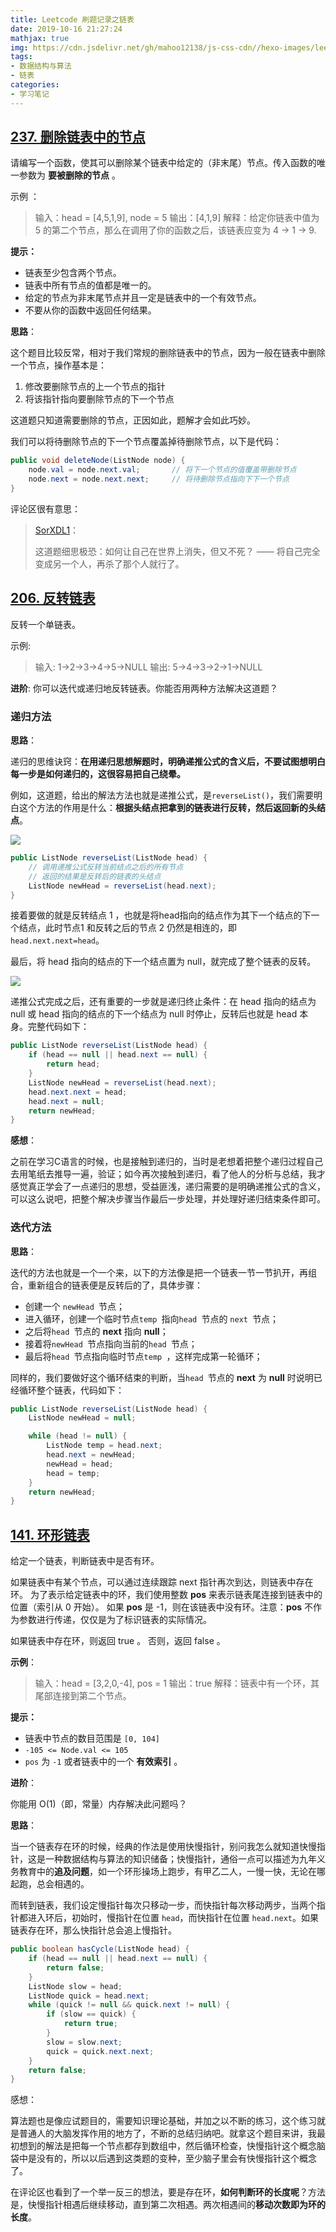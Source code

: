 ```yaml
---
title: Leetcode 刷题记录之链表
date: 2019-10-16 21:27:24
mathjax: true
img: https://cdn.jsdelivr.net/gh/mahoo12138/js-css-cdn//hexo-images/leecode.png
tags: 
- 数据结构与算法
- 链表
categories: 
- 学习笔记
---
```


## [237. 删除链表中的节点](https://leetcode-cn.com/problems/delete-node-in-a-linked-list/)

请编写一个函数，使其可以删除某个链表中给定的（非末尾）节点。传入函数的唯一参数为 **要被删除的节点** 。

示例 ：


> 输入：head = [4,5,1,9], node = 5
> 输出：[4,1,9]
> 解释：给定你链表中值为 5 的第二个节点，那么在调用了你的函数之后，该链表应变为 4 -> 1 -> 9.

**提示：**

- 链表至少包含两个节点。
- 链表中所有节点的值都是唯一的。
- 给定的节点为非末尾节点并且一定是链表中的一个有效节点。
- 不要从你的函数中返回任何结果。

**思路**：

这个题目比较反常，相对于我们常规的删除链表中的节点，因为一般在链表中删除一个节点，操作基本是：

1. 修改要删除节点的上一个节点的指针
2. 将该指针指向要删除节点的下一个节点

这道题只知道需要删除的节点，正因如此，题解才会如此巧妙。

我们可以将待删除节点的下一个节点覆盖掉待删除节点，以下是代码：

```java
public void deleteNode(ListNode node) {
    node.val = node.next.val;		// 将下一个节点的值覆盖带删除节点
    node.next = node.next.next;		// 将待删除节点指向下下一个节点
}
```

评论区很有意思：

> [SorXDL1](https://leetcode-cn.com/u/wcfairytale/)：
>
> 这道题细思极恐：如何让自己在世界上消失，但又不死？ —— 将自己完全变成另一个人，再杀了那个人就行了。

## [206. 反转链表](https://leetcode-cn.com/problems/reverse-linked-list/)

反转一个单链表。

示例:

> 输入: 1->2->3->4->5->NULL
> 输出: 5->4->3->2->1->NULL

**进阶**:
你可以迭代或递归地反转链表。你能否用两种方法解决这道题？

### 递归方法

**思路**：

递归的思维诀窍：**在用递归思想解题时，明确递推公式的含义后，不要试图想明白每一步是如何递归的，这很容易把自己绕晕。**

例如，这道题，给出的解法方法也就是递推公式，是`reverseList()`，我们需要明白这个方法的作用是什么：**根据头结点把拿到的链表进行反转，然后返回新的头结点**。

![](https://cdn.jsdelivr.net/gh/mahoo12138/js-css-cdn//hexo-images/study/algorithm/20210424111352.png)

```java
public ListNode reverseList(ListNode head) {
    // 调用递推公式反转当前结点之后的所有节点
    // 返回的结果是反转后的链表的头结点
    ListNode newHead = reverseList(head.next);
}
```

接着要做的就是反转结点 1 ，也就是将head指向的结点作为其下一个结点的下一个结点，此时节点1 和反转之后的节点 2 仍然是相连的，即`head.next.next=head`。

最后，将 head 指向的结点的下一个结点置为 null，就完成了整个链表的反转。

![](https://cdn.jsdelivr.net/gh/mahoo12138/js-css-cdn//hexo-images/study/algorithm/20210424112113.png)

递推公式完成之后，还有重要的一步就是递归终止条件：在 head 指向的结点为 null 或 head 指向的结点的下一个结点为 null 时停止，反转后也就是 head 本身。完整代码如下：

```java
public ListNode reverseList(ListNode head) {
    if (head == null || head.next == null) {
        return head;
    }
    ListNode newHead = reverseList(head.next);
    head.next.next = head;
    head.next = null;
    return newHead;
}
```

**感想**：

之前在学习C语言的时候，也是接触到递归的，当时是老想着把整个递归过程自己去用笔纸去推导一遍，验证；如今再次接触到递归，看了他人的分析与总结，我才感觉真正学会了一点递归的思想，受益匪浅，递归需要的是明确递推公式的含义，可以这么说吧，把整个解决步骤当作最后一步处理，并处理好递归结束条件即可。

### 迭代方法

**思路**：

迭代的方法也就是一个一个来，以下的方法像是把一个链表一节一节扒开，再组合，重新组合的链表便是反转后的了，具体步骤：

+ 创建一个 `newHead `节点；
+ 进入循环，创建一个临时节点`temp `指向`head `节点的 `next `节点；
+ 之后将`head `节点的 **next** 指向 **null**；
+ 接着将`newHead `节点指向当前的`head `节点；
+ 最后将`head `节点指向临时节点`temp `，这样完成第一轮循环；

同样的，我们要做好这个循环结束的判断，当`head `节点的 **next** 为 **null** 时说明已经循环整个链表，代码如下：

```java
public ListNode reverseList(ListNode head) {
    ListNode newHead = null;

    while (head != null) {
        ListNode temp = head.next;
        head.next = newHead;
        newHead = head;
        head = temp;
    }
    return newHead;
}
```

##  [141. 环形链表](https://leetcode-cn.com/problems/linked-list-cycle/)

给定一个链表，判断链表中是否有环。

如果链表中有某个节点，可以通过连续跟踪 next 指针再次到达，则链表中存在环。 为了表示给定链表中的环，我们使用整数 **pos** 来表示链表尾连接到链表中的位置（索引从 0 开始）。 如果 **pos** 是 -1，则在该链表中没有环。注意：**pos** 不作为参数进行传递，仅仅是为了标识链表的实际情况。

如果链表中存在环，则返回 true 。 否则，返回 false 。

**示例**：

> 输入：head = [3,2,0,-4], pos = 1
> 输出：true
> 解释：链表中有一个环，其尾部连接到第二个节点。

**提示：**

- 链表中节点的数目范围是 `[0, 104]`
- `-105 <= Node.val <= 105`
- `pos` 为 `-1` 或者链表中的一个 **有效索引** 。

**进阶**：

你能用 O(1)（即，常量）内存解决此问题吗？

**思路**：

当一个链表存在环的时候，经典的作法是使用快慢指针，别问我怎么就知道快慢指针，这是一种数据结构与算法的知识储备；快慢指针，通俗一点可以描述为九年义务教育中的**追及问题**，如一个环形操场上跑步，有甲乙二人，一慢一快，无论在哪起跑，总会相遇的。

而转到链表，我们设定慢指针每次只移动一步，而快指针每次移动两步，当两个指针都进入环后，初始时，慢指针在位置 `head`，而快指针在位置 `head.next`。如果链表存在环，那么快指针总会追上慢指针。

```java
public boolean hasCycle(ListNode head) {
    if (head == null || head.next == null) {
        return false;
    }
    ListNode slow = head;
    ListNode quick = head.next;
    while (quick != null && quick.next != null) {
        if (slow == quick) {
            return true;
        }
        slow = slow.next;
        quick = quick.next.next;
    }
    return false;
}
```

感想：

算法题也是像应试题目的，需要知识理论基础，并加之以不断的练习，这个练习就是普通人的大脑发挥作用的地方了，不断的总结归纳吧。就拿这个题目来讲，我最初想到的解法是把每一个节点都存到数组中，然后循环检查，快慢指针这个概念脑袋中是没有的，所以以后遇到这类题的变种，至少脑子里会有快慢指针这个概念了。

在评论区也看到了一个举一反三的想法，要是存在环，**如何判断环的长度呢**？方法是，快慢指针相遇后继续移动，直到第二次相遇。两次相遇间的**移动次数即为环的长度**。

